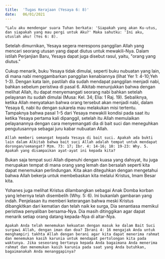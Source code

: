 ```yaml
---
title:  'Tugas Kerajaan (Yesaya 6: 8)'
date:   06/01/2021
---
```


`"Lalu aku mendengar suara Tuhan berkata: 'Siapakah yang akan Ku-utus, dan siapakah yang mau pergi untuk Aku?' Maka sahutku: 'Ini aku, utuslah aku! (Yes 6: 8).`

Setelah dimurnikan, Yesaya segera merespons panggilan Allah yang mencari seorang utusan yang dapat diutus untuk mewakili-Nya. Dalam istilah Perjanjian Baru, Yesaya dapat juga disebut rasul, yaitu, "orang yang diutus." 

Cukup menarik, buku Yesaya tidak dimulai, seperti buku nubuatan yang lain, di mana nabi menggambarkan panggilan kenabiannya (lihat Yer 1: 4-10;Yeh 1-3). Dengan kata lain, pastilah dia sudah mendapat panggilan menjadi nabi, bahkan sebelum peristiwa di pasal 6. Alkitab menunjukkan bahwa dengan melihat Allah, itu dapat menyemangati seorang nabi bahkan setelah pelayanan itu sudah dimulai (Musa: Kel. 34; Elia: 1 Raj. 19). Sebaliknya, ketika Allah menyatakan bahwa orang tersebut akan menjadi nabi, dalam Yesaya 6, nabi itu dengan sukarela mau melakukan misi tertentu. Tampaknya bahwa pasal 1-5 dari Yesaya mewakili kondisi pada saat itu ketika Yesaya pertama kali dipanggil, setelah itu Allah memulaikan pelayanannya dengan cara menyemangati dia di bait suci dan meneguhkan pengutusannya sebagai juru kabar nubuatan Allah.

`Allah memberi semangat kepada Yesaya di bait suci. Apakah ada bukti lain dalam Alkitab bahwa bait suci Allah adalah tempat untuk mendapat dorongan/semangat? Mzm. 73: 17; Ibr. 4: 14-16; 10: 19-23: Why. 5. Apakah yang disampaikan ayat-ayat ini kepada kita?`

Bukan saja tempat suci Allah dipenuhi dengan kuasa yang dahsyat, itu juga merupakan tempat di mana orang yang lemah dan bersalah seperti kita dapat menemukan perlindungan. Kita akan diteguhkan dengan mengetahui bahwa Allah bekerja untuk membebaskan kita melalui Kristus, Imam Besar kita. 

Yohanes juga melihat Kristus dilambangkan sebagai Anak Domba korban yang lehernya telah disembelih (Why. 5: 6). Ini bukanlah gambaran yang indah. Penjelasan itu memberi keterangan bahwa meski Kristus dibangkitkan dari kematian dan telah naik ke surga, Dia senantiasa memikul peristiwa penyaliban bersama-Nya. Dia masih ditinggikan agar dapat menarik setiap orang datang kepada-Nya di altar-Nya.

`Apakah Anda telah menemukan kekuatan dengan masuk ke dalam Bait Suci surgawi Allah, dengan iman dan doa? Ibrani 4: 16 mengajak Anda untuk menghampiri takhta Allah dengan berani agar kita dapat menerima rahmat dan menemukan kasih karunia untuk mendapat pertolongan kita pada waktunya. Jika seseorang bertanya kepada Anda bagaimana Anda menerima rahmat dan menemukan kasih karunia pada saat yang Anda butuhkan, bagaimanakah Anda menanggapinya?`